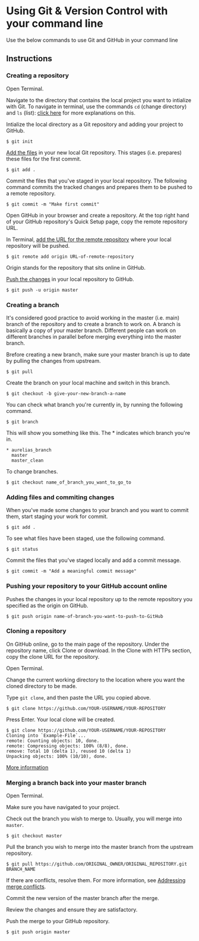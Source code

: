 # Using Git & Version Control with your command line

Use the below commands to use Git and GitHub in your command line

## Instructions

### Creating a repository

Open Terminal.

Navigate to the directory that contains the local project you want to intialize with Git. To navigate in terminal, use the commands `cd` (change directory) and `ls` (list): [click here](https://openclassrooms.com/en/courses/4614926-learn-the-command-line-in-terminal/4634356-navigate-your-system) for more explanations on this.

Intialize the local directory as a Git repository and adding your project to GitHub.

```
$ git init
```

[Add the files](https://help.github.com/articles/adding-an-existing-project-to-github-using-the-command-line/) in your new local Git repository. This stages (i.e. prepares) these files for the first commit.

```
$ git add .
```

Commit the files that you've staged in your local repository. The following command commits the tracked changes and prepares them to be pushed to a remote repository.

```
$ git commit -m "Make first commit"
```

Open GitHub in your browser and create a repository. At the top right hand of your GitHub repository's Quick Setup page, copy the remote repository URL.

In Terminal, [add the URL for the remote repository](https://help.github.com/articles/adding-a-remote/) where your local repository will be pushed.

```
$ git remote add origin URL-of-remote-repository
```

Origin stands for the repository that sits online in GitHub.

[Push the changes](https://help.github.com/articles/pushing-to-a-remote/) in your local repository to GitHub.

```
$ git push -u origin master
```

### Creating a branch

It's considered good practice to avoid working in the master (i.e. main) branch of the repository and to create a branch to work on. A branch is basically a copy of your master branch. Different people can work on different branches in parallel before merging everything into the master branch.

Brefore creating a new branch, make sure your master branch is up to date by pulling the changes from upstream.

```
$ git pull
```

Create the branch on your local machine and switch in this branch.

```
$ git checkout -b give-your-new-branch-a-name
```

You can check what branch you're currently in, by running the following command.

```
$ git branch
```

This will show you something like this. The * indicates which branch you're in.

```
* aurelias_branch
  master
  master_clean
```

To change branches.

```
$ git checkout name_of_branch_you_want_to_go_to
```

### Adding files and commiting changes

When you've made some changes to your branch and you want to commit them, start staging your work for commit.

```
$ git add .
```

To see what files have been staged, use the following command.

```
$ git status
```

Commit the files that you've staged locally and add a commit message.

```
$ git commit -m "Add a meaningful commit message"
```

### Pushing your repository to your GitHub account online

Pushes the changes in your local repository up to the remote repository you specified as the origin on GitHub.

```
$ git push origin name-of-branch-you-want-to-push-to-GitHub
```

### Cloning a repository

On GitHub online, go to the main page of the repository. Under the repository name, click Clone or download. In the Clone with HTTPs section, copy the clone URL for the repository.

Open Terminal.

Change the current working directory to the location where you want the cloned directory to be made.

Type `git clone`, and then paste the URL you copied above.

```
$ git clone https://github.com/YOUR-USERNAME/YOUR-REPOSITORY
```

Press Enter. Your local clone will be created.

```
$ git clone https://github.com/YOUR-USERNAME/YOUR-REPOSITORY
Cloning into `Example-File`...
remote: Counting objects: 10, done.
remote: Compressing objects: 100% (8/8), done.
remove: Total 10 (delta 1), reused 10 (delta 1)
Unpacking objects: 100% (10/10), done.
```
[More information](https://help.github.com/articles/cloning-a-repository/)


### Merging a branch back into your master branch

Open Terminal.

Make sure you have navigated to your project.

Check out the branch you wish to merge to. Usually, you will merge into `master`.

```
$ git checkout master
```

Pull the branch you wish to merge into the master branch from the upstream repository.

```
$ git pull https://github.com/ORIGINAL_OWNER/ORIGINAL_REPOSITORY.git BRANCH_NAME
```

If there are conflicts, resolve them. For more information, see [Addressing merge conflicts](https://help.github.com/articles/resolving-a-merge-conflict-using-the-command-line/).

Commit the new version of the master branch after the merge.

Review the changes and ensure they are satisfactory.

Push the merge to your GitHub repository.

```
$ git push origin master
```
